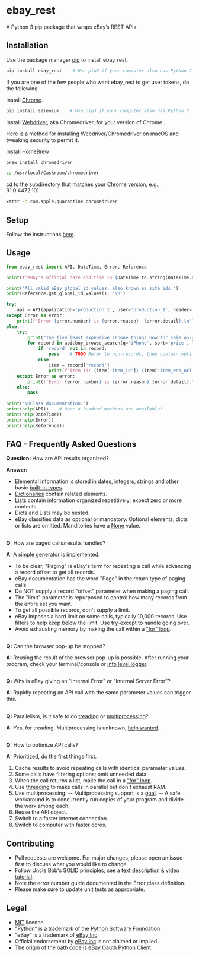 # ebay_rest
A Python 3 pip package that wraps eBay’s REST APIs.

## Installation

Use the package manager [pip](https://pip.pypa.io/en/stable/) to install ebay_rest.

```bash
pip install ebay_rest    # Use pip3 if your computer also has Python 2 installed.
```

If you are one of the few people who want ebay_rest to get user tokens, do the following.

Install [Chrome](https://www.google.ca/chrome/).

```bash
pip install selenium    # Use pip3 if your computer also has Python 2 installed.
```

Install [Webdriver](https://sites.google.com/chromium.org/driver/), aka Chromedriver, for your version of Chrome .

Here is a method for installing Webdriver/Chromedriver on macOS and tweaking security to permit it.

Install [HomeBrew](https://brew.sh)
```bash
brew install chromedriver
```
```bash
cd /usr/local/Caskroom/chromedriver
```
cd to the subdirectory that matches your Chrome version, e.g., 91.0.4472.101
```bash
xattr -d com.apple.quarantine chromedriver
```
## Setup

Follow the instructions [here](https://github.com/matecsaj/ebay_rest/blob/main/tests/ebay_rest_EXAMPLE.json). 

## Usage

```python
from ebay_rest import API, DateTime, Error, Reference

print(f"eBay's official date and time is {DateTime.to_string(DateTime.now())}.\n")

print("All valid eBay global id values, also known as site ids.")
print(Reference.get_global_id_values(), '\n')

try:
    api = API(application='production_1', user='production_1', header='US')
except Error as error:
    print(f'Error {error.number} is {error.reason}  {error.detail}.\n')
else:
    try:
        print("The five least expensive iPhone things now for sale on-eBay:")        
        for record in api.buy_browse_search(q='iPhone', sort='price', limit=5):
            if 'record' not in record:
                pass    # TODO Refer to non-records, they contain optimization information.
            else:
                item = record['record']
                print(f"item id: {item['item_id']} {item['item_web_url']}")
    except Error as error:
        print(f'Error {error.number} is {error.reason} {error.detail}.\n')
    else:
        pass

print("\nClass documentation:")
print(help(API))    # Over a hundred methods are available!
print(help(DateTime))
print(help(Error))
print(help(Reference))
```

## FAQ - Frequently Asked Questions

**Question:** How are API results organized?

**Answer:**  
* Elemental information is stored in dates, integers, strings and other basic [built-in types](https://docs.python.org/3/library/stdtypes.html).
* [Dictionaries](https://docs.python.org/3/library/stdtypes.html#dict) contain related elements.
* [Lists](https://docs.python.org/3/library/stdtypes.html#list) contain information organized repetitively; expect zero or more contents.
* Dicts and Lists may be nested.
* eBay classifies data as optional or mandatory. Optional elements, dicts or lists are omitted. Manditories have a [None](https://docs.python.org/3/library/constants.html?highlight=none#None) value.

##
**Q:** How are paged calls/results handled? 

**A:** A [simple generator](https://www.python.org/dev/peps/pep-0255/#specification-yield) is implemented.
* To be clear, "Paging" is eBay's term for repeating a call while advancing a record offset to get all records.
* eBay documentation has the word "Page" in the return type of paging calls. 
* Do NOT supply a record "offset" parameter when making a paging call.
* The "limit" parameter is repurposed to control how many records from the entire set you want.
* To get all possible records, don't supply a limit.
* eBay imposes a hard limit on some calls, typically 10,000 records. Use filters to help keep below the limit. Use try-except to handle going over.
* Avoid exhausting memory by making the call within a ["for" loop](https://docs.python.org/3/reference/compound_stmts.html#for).

##
**Q:** Can the browser pop-up be stopped? 

**A:** Reusing the result of the browser pop-up is possible. After running your program, check your terminal/console or [info level logger](https://docs.python.org/3.7/library/logging.html).

##
**Q:** Why is eBay giving an "Internal Error" or "Internal Server Error"? 

**A:** Rapidly repeating an API call with the same parameter values can trigger this.
##
**Q:** Parallelism, is it safe to do [treading](https://docs.python.org/3/library/threading.html) or [multiprocessing](https://docs.python.org/3/library/multiprocessing.html)?

**A:** Yes, for treading. Multiprocessing is unknown, [help wanted](https://github.com/matecsaj/ebay_rest/issues/20).
##
**Q:** How to optimize API calls?

**A:** Prioritized, do the first things first.
1. Cache results to avoid repeating calls with identical parameter values.
1. Some calls have filtering options; omit unneeded data.
1. When the call returns a list, make the call in a ["for" loop](https://docs.python.org/3/reference/compound_stmts.html#for). 
1. Use [threading](https://docs.python.org/3/library/threading.html) to make calls in parallel but don't exhaust RAM.
1. Use multiprocessing. -- Multiprocessing support is a [goal](https://github.com/matecsaj/ebay_rest/issues/20). -- A safe workaround is to concurrently run copies of your program and divide the work among each.
1. Reuse the API object.
1. Switch to a faster internet connection. 
1. Switch to computer with faster cores.



## Contributing
* Pull requests are welcome. For major changes, please open an issue first to discuss what you would like to change.
* Follow Uncle Bob's SOLID principles; see a [text description](https://en.wikipedia.org/wiki/SOLID) & [video tutorial](https://www.youtube.com/watch?v=pTB30aXS77U).
* Note the error number guide documented in the Error class definition. 
* Please make sure to update unit tests as appropriate.

## Legal
* [MIT](https://github.com/matecsaj/ebay_rest/blob/main/LICENSE) licence.
* "Python" is a trademark of the [Python Software Foundation](https://www.python.org/psf/).
* "eBay" is a trademark of [eBay Inc](https://www.ebay.com).
* Official endorsement by [eBay Inc](https://www.ebay.com) is not claimed or implied.
* The origin of the oath code is [eBay Oauth Python Client](https://github.com/eBay/ebay-oauth-python-client).